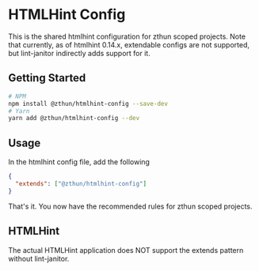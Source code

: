 # HTMLHint Config

This is the shared htmlhint configuration for zthun scoped projects. Note that currently, as of htmlhint 0.14.x,
extendable configs are not supported, but lint-janitor indirectly adds support for it.

## Getting Started

```sh
# NPM
npm install @zthun/htmlhint-config --save-dev
# Yarn
yarn add @zthun/htmlhint-config --dev
```

## Usage

In the htmlhint config file, add the following

```json
{
  "extends": ["@zthun/htmlhint-config"]
}
```

That's it. You now have the recommended rules for zthun scoped projects.

## HTMLHint

The actual HTMLHint application does NOT support the extends pattern without lint-janitor.
